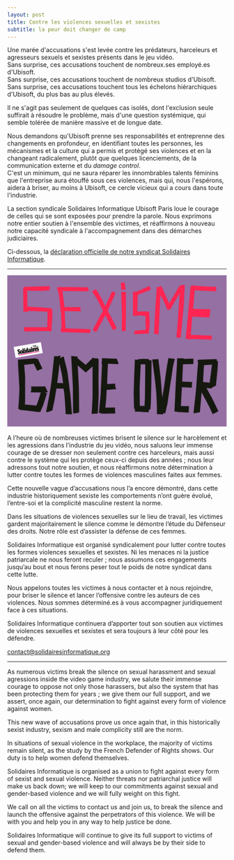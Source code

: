 ```yaml
---
layout: post
title: Contre les violences sexuelles et sexistes
subtitle: la peur doit changer de camp 
---
```


Une marée d'accusations s'est levée contre les prédateurs, harceleurs et agresseurs sexuels et sexistes présents dans le jeu vidéo.  
Sans surprise, ces accusations touchent de nombreux.ses employé.es d'Ubisoft.  
Sans surprise, ces accusations touchent de nombreux studios d'Ubisoft.  
Sans surprise, ces accusations touchent tous les échelons hiérarchiques d'Ubisoft, du plus bas au plus élevés.

Il ne s'agit pas seulement de quelques cas isolés, dont l'exclusion seule suffirait à résoudre le problème, mais d'une question systémique, qui semble tolérée de manière massive et de longue date.  

Nous demandons qu'Ubisoft prenne ses responsabilités et entreprenne des changements en profondeur, en identifiant toutes les personnes, les mécanismes et la culture qui a permis et protégé ses violences et en la changeant radicalement, plutôt que quelques licenciements, de la communication externe et du *damage control*.  
C'est un minimum, qui ne saura réparer les innombrables talents féminins que l'entreprise aura étouffé sous ces violences, mais qui, nous l'espérons, aidera à briser, au moins à Ubisoft, ce cercle vicieux qui a cours dans toute l'industrie.  

La section syndicale Solidaires Informatique Ubisoft Paris loue le courage de celles qui se sont exposées pour prendre la parole. Nous exprimons notre entier soutien à l'ensemble des victimes, et réaffirmons à nouveau notre capacité syndicale à l'accompagnement dans des démarches judiciaires.

Ci-dessous, la [déclaration officielle de notre syndicat Solidaires Informatique](https://solidairesinformatique.org/2020/06/26/contre-les-violences-sexuelles-et-sexistes-la-peur-doit-changer-de-camp/).


---
![SexismeGameOver](../assets/img/sexisme-game-over.jpg)

A l’heure où de nombreuses victimes brisent le silence sur le harcèlement et les agressions dans l’industrie du jeu vidéo, nous saluons leur immense courage de se dresser non seulement contre ces harceleurs, mais aussi contre le système qui les protège ceux-ci depuis des années ; nous leur adressons tout notre soutien, et nous réaffirmons notre détermination à lutter contre toutes les formes de violences masculines faites aux femmes.

Cette nouvelle vague d’accusations nous l’a encore démontré, dans cette industrie historiquement sexiste les comportements n’ont guère évolué, l’entre-soi et la complicité masculine restent la norme.

Dans les situations de violences sexuelles sur le lieu de travail, les victimes gardent majoritairement le silence comme le démontre l’étude du Défenseur des droits. Notre rôle est d’assister la défense de ces femmes.

Solidaires Informatique est organisé syndicalement pour lutter contre toutes les formes violences sexuelles et sexistes. Ni les menaces ni la justice patriarcale ne nous feront reculer ; nous assumons ces engagements jusqu’au bout et nous ferons peser tout le poids de notre syndicat dans cette lutte.

Nous appelons toutes les victimes à nous contacter et à nous rejoindre, pour briser le silence et lancer l’offensive contre les auteurs de ces violences. Nous sommes déterminé.es à vous accompagner juridiquement face à ces situations.

Solidaires Informatique continuera d’apporter tout son soutien aux victimes de violences sexuelles et sexistes et sera toujours à leur côté pour les défendre.

contact@solidairesinformatique.org


---

As numerous victims break the silence on sexual harassment and sexual agressions inside the video game industry, we salute their immense courage to oppose not only those harassers, but also the system that has been protecting them for years ; we give them our full support, and we assert, once again, our determination to fight against every form of violence against women.

This new wave of accusations prove us once again that, in this historically sexist industry, sexism and male complicity still are the norm.

In situations of sexual violence in the workplace, the majority of victims remain silent, as the study by the French Defender of Rights shows. Our duty is to help women defend themselves.

Solidaires Informatique is organised as a union to fight against every form of sexist and sexual violence. Neither threats nor patriarchal justice will make us back down; we will keep to our commitments against sexual and gender-based violence and we will fully weight on this fight.

We call on all the victims to contact us and join us, to break the silence and launch the offensive against the perpetrators of this violence. We will be with you and help you in any way to help justice be done.

Solidaires Informatique will continue to give its full support to victims of sexual and gender-based violence and will always be by their side to defend them.



